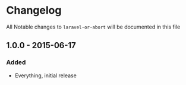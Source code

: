 # Changelog

All Notable changes to `laravel-or-abort` will be documented in this file

## 1.0.0 - 2015-06-17

### Added
- Everything, initial release
